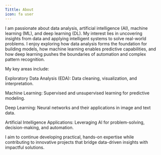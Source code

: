 ```yaml
---
Tittle: About
icon: fa user
---
```

I am passionate about data analysis, artificial intelligence (AI), machine learning (ML), and deep learning (DL). My interest lies in uncovering insights from data and applying intelligent systems to solve real-world problems. I enjoy exploring how data analysis forms the foundation for building models, how machine learning enables predictive capabilities, and how deep learning pushes the boundaries of automation and complex pattern recognition.

My key areas include:

Exploratory Data Analysis (EDA): Data cleaning, visualization, and interpretation.

Machine Learning: Supervised and unsupervised learning for predictive modeling.

Deep Learning: Neural networks and their applications in image and text data.

Artificial Intelligence Applications: Leveraging AI for problem-solving, decision-making, and automation.

I aim to continue developing practical, hands-on expertise while contributing to innovative projects that bridge data-driven insights with impactful solutions.



